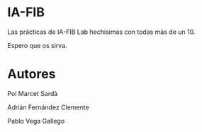 # IA-FIB

Las prácticas de IA-FIB Lab hechisimas con todas más de un 10.

Espero que os sirva.

# Autores

Pol Marcet Sardà

Adrián Fernández Clemente

Pablo Vega Gallego
